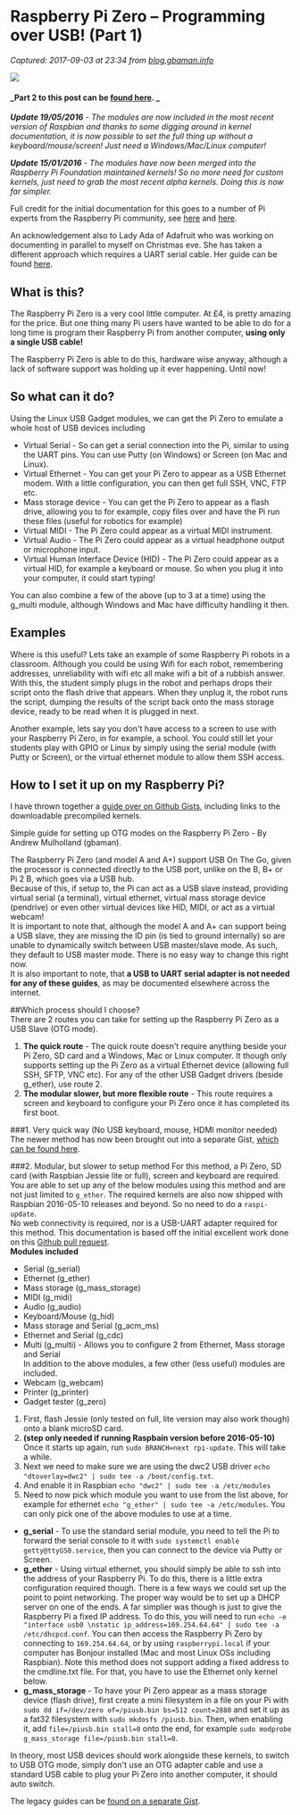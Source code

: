 # Raspberry Pi Zero – Programming over USB! (Part 1)

_Captured: 2017-09-03 at 23:34 from [blog.gbaman.info](http://blog.gbaman.info/?p=699)_

![](http://blog.gbaman.info/wp-content/uploads/2015/12/IMG_5140-1038x576.jpg)

#### _Part 2 to this post can be [found here](http://blog.gbaman.info/?p=791). _

_**Update 19/05/2016** - The modules are now included in the most recent version of Raspbian and thanks to some digging around in kernel documentation, it is now possible to set the full thing up without a keyboard/mouse/screen! Just need a Windows/Mac/Linux computer!_

_**Update 15/01/2016** - The modules have now been merged into the Raspberry Pi Foundation maintained kernels! So no more need for custom kernels, just need to grab the most recent alpha kernels. Doing this is now far simpler._

Full credit for the initial documentation for this goes to a number of Pi experts from the Raspberry Pi community, see [here](https://www.raspberrypi.org/forums/viewtopic.php?f=29&t=129653) and [here](https://github.com/raspberrypi/linux/pull/1239).

An acknowledgement also to Lady Ada of Adafruit who was working on documenting in parallel to myself on Christmas eve. She has taken a different approach which requires a UART serial cable. Her guide can be found [here](https://learn.adafruit.com/turning-your-raspberry-pi-zero-into-a-usb-gadget).

## What is this?

The Raspberry Pi Zero is a very cool little computer. At £4, is pretty amazing for the price. But one thing many Pi users have wanted to be able to do for a long time is program their Raspberry Pi from another computer, **using only a single USB cable!**

The Raspberry Pi Zero is able to do this, hardware wise anyway, although a lack of software support was holding up it ever happening. Until now!

## So what can it do?

Using the Linux USB Gadget modules, we can get the Pi Zero to emulate a whole host of USB devices including

  * Virtual Serial - So can get a serial connection into the Pi, similar to using the UART pins. You can use Putty (on Windows) or Screen (on Mac and Linux).
  * Virtual Ethernet - You can get your Pi Zero to appear as a USB Ethernet modem. With a little configuration, you can then get full SSH, VNC, FTP etc.
  * Mass storage device - You can get the Pi Zero to appear as a flash drive, allowing you to for example, copy files over and have the Pi run these files (useful for robotics for example)
  * Virtual MIDI - The Pi Zero could appear as a virtual MIDI instrument.
  * Virtual Audio - The Pi Zero could appear as a virtual headphone output or microphone input.
  * Virtual Human Interface Device (HID) - The Pi Zero could appear as a virtual HID, for example a keyboard or mouse. So when you plug it into your computer, it could start typing!

You can also combine a few of the above (up to 3 at a time) using the g_multi module, although Windows and Mac have difficulty handling it then.

## Examples

Where is this useful? Lets take an example of some Raspberry Pi robots in a classroom. Although you could be using Wifi for each robot, remembering addresses, unreliability with wifi etc all make wifi a bit of a rubbish answer.  
With this, the student simply plugs in the robot and perhaps drops their script onto the flash drive that appears. When they unplug it, the robot runs the script, dumping the results of the script back onto the mass storage device, ready to be read when it is plugged in next.

Another example, lets say you don't have access to a screen to use with your Raspberry Pi Zero, in for example, a school. You could still let your students play with GPIO or Linux by simply using the serial module (with Putty or Screen), or the virtual ethernet module to allow them SSH access.

## How to I set it up on my Raspberry Pi?

I have thrown together a [guide over on Github Gists](https://gist.github.com/gbaman/50b6cca61dd1c3f88f41), including links to the downloadable precompiled kernels.

Simple guide for setting up OTG modes on the Raspberry Pi Zero - By Andrew Mulholland (gbaman).

The Raspberry Pi Zero (and model A and A+) support USB On The Go, given the processor is connected directly to the USB port, unlike on the B, B+ or Pi 2 B, which goes via a USB hub.  
Because of this, if setup to, the Pi can act as a USB slave instead, providing virtual serial (a terminal), virtual ethernet, virtual mass storage device (pendrive) or even other virtual devices like HID, MIDI, or act as a virtual webcam!  
It is important to note that, although the model A and A+ can support being a USB slave, they are missing the ID pin (is tied to ground internally) so are unable to dynamically switch between USB master/slave mode. As such, they default to USB master mode. There is no easy way to change this right now.  
It is also important to note, that **a USB to UART serial adapter is not needed for any of these guides**, as may be documented elsewhere across the internet.

##Which process should I choose?  
There are 2 routes you can take for setting up the Raspberry Pi Zero as a USB Slave (OTG mode).

  1. **The quick route** \- The quick route doesn't require anything beside your Pi Zero, SD card and a Windows, Mac or Linux computer. It though only supports setting up the Pi Zero as a virtual Ethernet device (allowing full SSH, SFTP, VNC etc). For any of the other USB Gadget drivers (beside g_ether), use route 2.
  2. **The modular slower, but more flexible route** \- This route requires a screen and keyboard to configure your Pi Zero once it has completed its first boot.

###1. Very quick way (No USB keyboard, mouse, HDMI monitor needed)  
The newer method has now been brought out into a separate Gist, [which can be found here](http://bit.ly/pi-otg).

###2. Modular, but slower to setup method For this method, a Pi Zero, SD card (with Raspbian Jessie lite or full), screen and keyboard are required.  
You are able to set up any of the below modules using this method and are not just limited to `g_ether`. The required kernels are also now shipped with Raspbian 2016-05-10 releases and beyond. So no need to do a `raspi-update`.  
No web connectivity is required, nor is a USB-UART adapter required for this method. This documentation is based off the initial excellent work done on this [Github pull request](https://github.com/raspberrypi/linux/pull/1239).  
**Modules included**

  * Serial (g_serial)
  * Ethernet (g_ether)
  * Mass storage (g_mass_storage)
  * MIDI (g_midi)
  * Audio (g_audio)
  * Keyboard/Mouse (g_hid)
  * Mass storage and Serial (g_acm_ms)
  * Ethernet and Serial (g_cdc)
  * Multi (g_multi) - Allows you to configure 2 from Ethernet, Mass storage and Serial  
In addition to the above modules, a few other (less useful) modules are included.
  * Webcam (g_webcam)
  * Printer (g_printer)
  * Gadget tester (g_zero)
  1. First, flash Jessie (only tested on full, lite version may also work though) onto a blank microSD card.
  2. **(step only needed if running Raspbain version before 2016-05-10)** Once it starts up again, run `sudo BRANCH=next rpi-update`. This will take a while.
  3. Next we need to make sure we are using the dwc2 USB driver `echo "dtoverlay=dwc2" | sudo tee -a /boot/config.txt`.
  4. And enable it in Raspbian `echo "dwc2" | sudo tee -a /etc/modules`
  5. Need to now pick which module you want to use from the list above, for example for ethernet `echo "g_ether" | sudo tee -a /etc/modules`. You can only pick one of the above modules to use at a time.
  * **g_serial** \- To use the standard serial module, you need to tell the Pi to forward the serial console to it with `sudo systemctl enable getty@ttyGS0.service`, then you can connect to the device via Putty or Screen.
  * **g_ether** \- Using virtual ethernet, you should simply be able to ssh into the address of your Raspberry Pi. To do this, there is a little extra configuration required though. There is a few ways we could set up the point to point networking. The proper way would be to set up a DHCP server on one of the ends. A far simplier was though is just to give the Raspberry Pi a fixed IP address. To do this, you will need to run `echo -e "interface usb0 \nstatic ip_address=169.254.64.64" | sudo tee -a /etc/dhcpcd.conf`. You can then access the Raspberry Pi Zero by connecting to `169.254.64.64`, or by using `raspberrypi.local` if your computer has Bonjour installed (Mac and most Linux OSs including Raspbian). Note this method does not support adding a fixed address to the cmdline.txt file. For that, you have to use the Ethernet only kernel below.
  * **g_mass_storage** \- To have your Pi Zero appear as a mass storage device (flash drive), first create a mini filesystem in a file on your Pi with `sudo dd if=/dev/zero of=/piusb.bin bs=512 count=2880` and set it up as a fat32 filesystem with `sudo mkdosfs /piusb.bin`. Then, when enabling it, add `file=/piusb.bin stall=0` onto the end, for example `sudo modprobe g_mass_storage file=/piusb.bin stall=0`.

In theory, most USB devices should work alongside these kernels, to switch to USB OTG mode, simply don't use an OTG adapter cable and use a standard USB cable to plug your Pi Zero into another computer, it should auto switch.

The legacy guides can be [found on a separate Gist](https://gist.github.com/gbaman/4c1345c0c4d6d82149d4).
